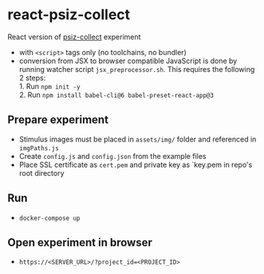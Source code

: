 # react-psiz-collect

React version of [psiz-collect](https://github.com/psiz-org/psiz-collect) experiment
* with `<script>` tags only (no toolchains, no bundler)  
* conversion from JSX to browser compatible JavaScript is done by running watcher script `jsx_preprocessor.sh`. This requires the following 2 steps:  
      1. Run `npm init -y`   
      2. Run `npm install babel-cli@6 babel-preset-react-app@3`  

## Prepare experiment

* Stimulus images must be placed in `assets/img/` folder and referenced in `imgPaths.js` 
* Create `config.js` and `config.json` from the example files  
* Place SSL certificate as `cert.pem` and private key as `key.pem in repo's root directory 

## Run
* `docker-compose up`
      
## Open experiment in browser
* `https://<SERVER_URL>/?project_id=<PROJECT_ID> `  

